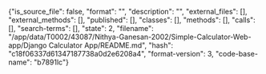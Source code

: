 {"is_source_file": false, "format": "", "description": "", "external_files": [], "external_methods": [], "published": [], "classes": [], "methods": [], "calls": [], "search-terms": [], "state": 2, "filename": "/app/data/T0002/43087/Nithya-Ganesan-2002/Simple-Calculator-Web-app/Django Calculator App/README.md", "hash": "c18f06337d61347187738a0d2e6208a4", "format-version": 3, "code-base-name": "b7891lc"}